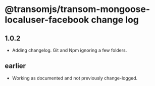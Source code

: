 # @transomjs/transom-mongoose-localuser-facebook change log

## 1.0.2
- Adding changelog. Git and Npm ignoring a few folders.

## earlier
- Working as documented and not previously change-logged.